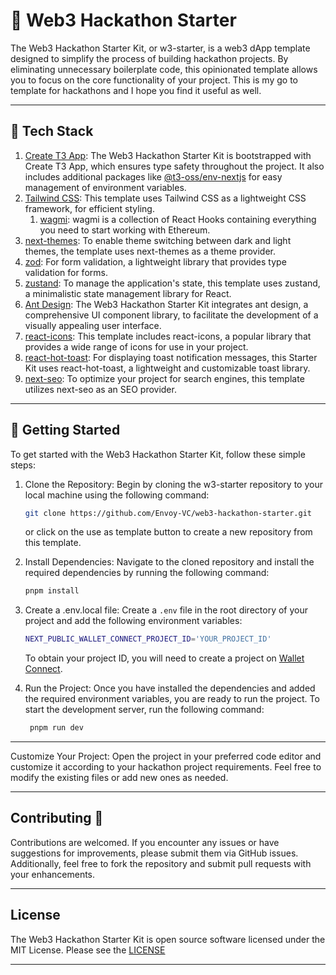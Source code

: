 # 🛫 Web3 Hackathon Starter

The Web3 Hackathon Starter Kit, or w3-starter, is a web3 dApp template designed to simplify the process of building hackathon projects. By eliminating unnecessary boilerplate code, this opinionated template allows you to focus on the core functionality of your project. This is my go to template for hackathons and I hope you find it useful as well.

---

## 🧰 Tech Stack

1. [Create T3 App](https://create.t3.gg/): The Web3 Hackathon Starter Kit is bootstrapped with Create T3 App, which ensures type safety throughout the project. It also includes additional packages like [@t3-oss/env-nextjs](https://env.t3.gg/) for easy management of environment variables.
2. [Tailwind CSS](https://tailwindcss.com/): This template uses Tailwind CSS as a lightweight CSS framework, for efficient styling.
   1. [wagmi](https://wagmi.sh/): wagmi is a collection of React Hooks containing everything you need to start working with Ethereum.
3. [next-themes](https://github.com/pacocoursey/next-themes): To enable theme switching between dark and light themes, the template uses next-themes as a theme provider.
4. [zod](https://zod.dev/): For form validation, a lightweight library that provides type validation for forms.
5. [zustand](https://docs.pmnd.rs/zustand/getting-started/introduction): To manage the application's state, this template uses zustand, a minimalistic state management library for React.
6. [Ant Design](https://ant.design/): The Web3 Hackathon Starter Kit integrates ant design, a comprehensive UI component library, to facilitate the development of a visually appealing user interface.
7. [react-icons](https://react-icons.github.io/react-icons): This template includes react-icons, a popular library that provides a wide range of icons for use in your project.
8. [react-hot-toast](https://react-hot-toast.com/): For displaying toast notification messages, this Starter Kit uses react-hot-toast, a lightweight and customizable toast library.
9. [next-seo](https://github.com/garmeeh/next-seo): To optimize your project for search engines, this template utilizes next-seo as an SEO provider.

---

## 🚀 Getting Started

To get started with the Web3 Hackathon Starter Kit, follow these simple steps:

1. Clone the Repository: Begin by cloning the w3-starter repository to your local machine using the following command:

   ```bash
   git clone https://github.com/Envoy-VC/web3-hackathon-starter.git
   ```

   or click on the use as template button to create a new repository from this template.

2. Install Dependencies: Navigate to the cloned repository and install the required dependencies by running the following command:
   ```bash
   pnpm install
   ```
3. Create a .env.local file: Create a `.env` file in the root directory of your project and add the following environment variables:

   ```bash
   NEXT_PUBLIC_WALLET_CONNECT_PROJECT_ID='YOUR_PROJECT_ID'
   ```

   To obtain your project ID, you will need to create a project on [Wallet Connect](https://cloud.walletconnect.com/app).

4. Run the Project: Once you have installed the dependencies and added the required environment variables, you are ready to run the project. To start the development server, run the following command:

   ```bash
    pnpm run dev
   ```

---

Customize Your Project: Open the project in your preferred code editor and customize it according to your hackathon project requirements. Feel free to modify the existing files or add new ones as needed.

---

## Contributing 🤝

Contributions are welcomed. If you encounter any issues or have suggestions for improvements, please submit them via GitHub issues. Additionally, feel free to fork the repository and submit pull requests with your enhancements.

---

## License

The Web3 Hackathon Starter Kit is open source software licensed under the MIT License. Please see the [LICENSE](./LICENSE)

---
